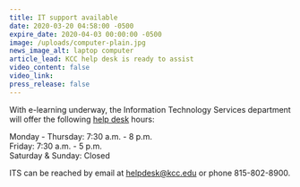 ```yaml
---
title: IT support available
date: 2020-03-20 04:58:00 -0500
expire_date: 2020-04-03 00:00:00 -0500
image: /uploads/computer-plain.jpg
news_image_alt: laptop computer
article_lead: KCC help desk is ready to assist
video_content: false
video_link:
press_release: false
---
```


With e-learning underway, the Information Technology Services department will offer the following [help desk](http://www.kcc.edu/students/helpful/it/Pages/helpdesk.aspx) hours:

Monday - Thursday: 7:30 a.m. - 8 p.m.<br>Friday: 7:30 a.m. - 5 p.m.<br>Saturday & Sunday: Closed

ITS can be reached by email at [helpdesk@kcc.edu](mailto:helpdesk@kcc.edu)&nbsp;or phone 815-802-8900.

&nbsp;